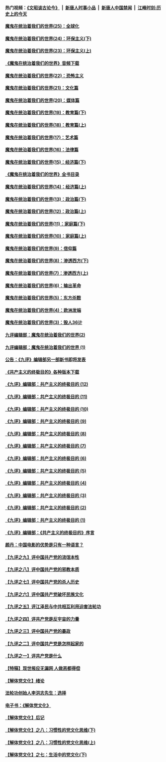 #### 热门视频：[《文昭谈古论今》](https://github.com/gfw-breaker/wenzhao/blob/master/README.md?t=11080633) &nbsp;|&nbsp; [新唐人时事小品](https://github.com/gfw-breaker/ntdtv-comedy/blob/master/README.md?t=11080633) &nbsp;|&nbsp; [新唐人中国禁闻](https://github.com/gfw-breaker/ntdtv-news/blob/master/README.md?t=11080633) &nbsp;|&nbsp; [江峰时刻:历史上的今天](https://github.com/gfw-breaker/today-in-history/blob/master/README.md?t=11080633) 

#### [魔鬼在统治着我们的世界(25)：全球化](../pages/nsc422/n10788205.md?t=11080633) 

#### [魔鬼在统治着我们的世界(24)：环保主义(下)](../pages/nsc422/n10695307.md?t=11080633) 

#### [魔鬼在统治着我们的世界(23)：环保主义(上)](../pages/nsc422/n10688613.md?t=11080633) 

#### [《魔鬼在统治着我们的世界》音频下载](../pages/nsc422/n10635553.md?t=11080633) 

#### [魔鬼在统治着我们的世界(22)：恐怖主义](../pages/nsc422/n10614727.md?t=11080633) 

#### [魔鬼在统治着我们的世界(21)：文化篇](../pages/nsc422/n10597706.md?t=11080633) 

#### [魔鬼在统治着我们的世界(20)：媒体篇](../pages/nsc422/n10586579.md?t=11080633) 

#### [魔鬼在统治着我们的世界(19)：教育篇(下)](../pages/nsc422/n10564808.md?t=11080633) 

#### [魔鬼在统治着我们的世界(18)：教育篇(上)](../pages/nsc422/n10526970.md?t=11080633) 

#### [魔鬼在统治着我们的世界(17)：艺术篇](../pages/nsc422/n10499093.md?t=11080633) 

#### [魔鬼在统治着我们的世界(16)：法律篇](../pages/nsc422/n10485969.md?t=11080633) 

#### [魔鬼在统治着我们的世界(15)：经济篇(下)](../pages/nsc422/n10469975.md?t=11080633) 

#### [《魔鬼在统治着我们的世界》全书目录](../pages/nsc422/n10464261.md?t=11080633) 

#### [魔鬼在统治着我们的世界(14)：经济篇(上)](../pages/nsc422/n10457370.md?t=11080633) 

#### [魔鬼在统治着我们的世界(13)：政治篇(下)](../pages/nsc422/n10448270.md?t=11080633) 

#### [魔鬼在统治着我们的世界(12)：政治篇(上)](../pages/nsc422/n10444576.md?t=11080633) 

#### [魔鬼在统治着我们的世界(11)：家庭篇(下)](../pages/nsc422/n10440961.md?t=11080633) 

#### [魔鬼在统治着我们的世界(10)：家庭篇(上)](../pages/nsc422/n10435448.md?t=11080633) 

#### [魔鬼在统治着我们的世界(9)：信仰篇](../pages/nsc422/n10432159.md?t=11080633) 

#### [魔鬼在统治着我们的世界(8)：渗透西方(下)](../pages/nsc422/n10429603.md?t=11080633) 

#### [魔鬼在统治着我们的世界(7)：渗透西方(上)](../pages/nsc422/n10426013.md?t=11080633) 

#### [魔鬼在统治着我们的世界(6)：输出革命](../pages/nsc422/n10421536.md?t=11080633) 

#### [魔鬼在统治着我们的世界(5)：东方杀戮](../pages/nsc422/n10417707.md?t=11080633) 

#### [魔鬼在统治着我们的世界(4)：欧洲发端](../pages/nsc422/n10414890.md?t=11080633) 

#### [魔鬼在统治着我们的世界(3)：毁人36计](../pages/nsc422/n10411583.md?t=11080633) 

#### [九评编辑部：魔鬼在统治着我们的世界(2)](../pages/nsc422/n10410036.md?t=11080633) 

#### [九评编辑部：魔鬼在统治着我们的世界 (1)](../pages/nsc422/n10406825.md?t=11080633) 

#### [公告：《九评》编辑部另一部新书即将发表](../pages/nsc422/n10405104.md?t=11080633) 

#### [《共产主义的终极目的》各种版本下载](../pages/nsc422/n10022138.md?t=11080633) 

#### [《九评》编辑部：共产主义的终极目的 (12)](../pages/nsc422/n9933272.md?t=11080633) 

#### [《九评》编辑部：共产主义的终极目的 (11)](../pages/nsc422/n9924973.md?t=11080633) 

#### [《九评》编辑部：共产主义的终极目的 (10)](../pages/nsc422/n9920883.md?t=11080633) 

#### [《九评》编辑部：共产主义的终极目的 (9)](../pages/nsc422/n9916363.md?t=11080633) 

#### [《九评》编辑部：共产主义的终极目的 (8)](../pages/nsc422/n9912488.md?t=11080633) 

#### [《九评》编辑部：共产主义的终极目的 (7)](../pages/nsc422/n9901176.md?t=11080633) 

#### [《九评》编辑部：共产主义的终极目的 (6)](../pages/nsc422/n9899359.md?t=11080633) 

#### [《九评》编辑部：共产主义的终极目的 (5)](../pages/nsc422/n9893174.md?t=11080633) 

#### [《九评》编辑部：共产主义的终极目的 (4)](../pages/nsc422/n9891246.md?t=11080633) 

#### [《九评》编辑部：共产主义的终极目的 (3)](../pages/nsc422/n9879879.md?t=11080633) 

#### [《九评》编辑部：共产主义的终极目的 (2)](../pages/nsc422/n9876205.md?t=11080633) 

#### [《九评》编辑部：共产主义的终极目的 (1)](../pages/nsc422/n9865857.md?t=11080633) 

#### [《九评》编辑部：《共产主义的终极目的》序言](../pages/nsc422/n9862666.md?t=11080633) 

#### [颜丹：中国电影的优势是只有一种语言？](../pages/nsc422/n9583062.md?t=11080633) 

#### [【九评之九】评中国共产党的流氓本性](../pages/nsc422/n737542.md?t=11080633) 

#### [【九评之八】评中国共产党的邪教本质](../pages/nsc422/n735942.md?t=11080633) 

#### [【九评之七】评中国共产党的杀人历史](../pages/nsc422/n733806.md?t=11080633) 

#### [【九评之六】评中国共产党破坏民族文化](../pages/nsc422/n731667.md?t=11080633) 

#### [【九评之五】评江泽民与中共相互利用迫害法轮功](../pages/nsc422/n730058.md?t=11080633) 

#### [【九评之四】评共产党是反宇宙的力量](../pages/nsc422/n727814.md?t=11080633) 

#### [【九评之三】评中国共产党的暴政](../pages/nsc422/n725597.md?t=11080633) 

#### [【九评之二】评中国共产党是怎样起家的](../pages/nsc422/n723946.md?t=11080633) 

#### [【九评之一】评共产党是什么](../pages/nsc422/n722529.md?t=11080633) 

#### [【特稿】现世报应无漏网 人做恶都得偿](../pages/nsc422/n4215167.md?t=11080633) 

#### [【解体党文化】绪论](../pages/nsc422/n1449356.md?t=11080633) 

#### [法轮功创始人李洪志先生：选择](../pages/nsc422/n3580738.md?t=11080633) 

#### [电子书：《解体党文化》](../pages/nsc422/n1573484.md?t=11080633) 

#### [【解体党文化】后记](../pages/nsc422/n1531999.md?t=11080633) 

#### [【解体党文化】之八：习惯性的党文化思维(下)](../pages/nsc422/n1526477.md?t=11080633) 

#### [【解体党文化】之八：习惯性的党文化思维(上)](../pages/nsc422/n1520631.md?t=11080633) 

#### [【解体党文化】之七：生活中的党文化(下)](../pages/nsc422/n1513446.md?t=11080633) 

